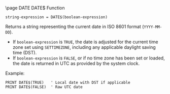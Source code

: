\page DATE DATE$ Function

```basic
string-expression = DATE$(boolean-expression)
```

Returns a string representing the current date in ISO 8601 format (`YYYY-MM-DD`).

- If `boolean-expression` is `TRUE`, the date is adjusted for the current time zone set using `SETTIMEZONE`, including any applicable daylight saving time (DST).
- If `boolean-expression` is `FALSE`, or if no time zone has been set or loaded, the date is returned in UTC as provided by the system clock.

Example:

```basic
PRINT DATE$(TRUE)   ' Local date with DST if applicable
PRINT DATE$(FALSE)  ' Raw UTC date
```
